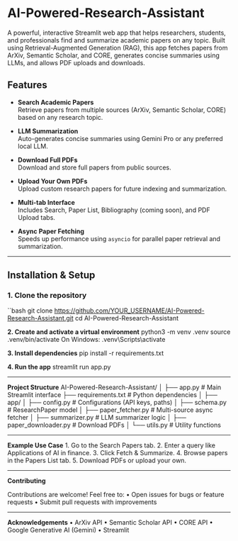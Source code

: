 # AI-Powered-Research-Assistant

A powerful, interactive Streamlit web app that helps researchers, students, and professionals find and summarize academic papers on any topic. Built using Retrieval-Augmented Generation (RAG), this app fetches papers from ArXiv, Semantic Scholar, and CORE, generates concise summaries using LLMs, and allows PDF uploads and downloads.


## Features

- **Search Academic Papers**  
  Retrieve papers from multiple sources (ArXiv, Semantic Scholar, CORE) based on any research topic.

- **LLM Summarization**  
  Auto-generates concise summaries using Gemini Pro or any preferred local LLM.

- **Download Full PDFs**  
  Download and store full papers from public sources.

- **Upload Your Own PDFs**  
  Upload custom research papers for future indexing and summarization.

- **Multi-tab Interface**  
  Includes Search, Paper List, Bibliography (coming soon), and PDF Upload tabs.

- **Async Paper Fetching**  
  Speeds up performance using `asyncio` for parallel paper retrieval and summarization.

---

## Installation & Setup

### 1. Clone the repository
``bash
git clone https://github.com/YOUR_USERNAME/AI-Powered-Research-Assistant.git
cd AI-Powered-Research-Assistant

**2. Create and activate a virtual environment**
python3 -m venv .venv
source .venv/bin/activate
On Windows: .venv\Scripts\activate

**3. Install dependencies**
pip install -r requirements.txt

**4. Run the app**
streamlit run app.py

---

**Project Structure**
AI-Powered-Research-Assistant/
│
├── app.py                    # Main Streamlit interface
├── requirements.txt          # Python dependencies
│
├── app/
│   ├── config.py             # Configurations (API keys, paths)
│   ├── schema.py             # ResearchPaper model
│   ├── paper_fetcher.py      # Multi-source async fetcher
│   ├── summarizer.py         # LLM summarizer logic
│   ├── paper_downloader.py   # Download PDFs
│   └── utils.py              # Utility functions

---

**Example Use Case**
	1.	Go to the Search Papers tab.
	2.	Enter a query like Applications of AI in finance.
	3.	Click Fetch & Summarize.
	4.	Browse papers in the Papers List tab.
	5.	Download PDFs or upload your own.

---

**Contributing**

Contributions are welcome! Feel free to:
	•	Open issues for bugs or feature requests
	•	Submit pull requests with improvements

---

 **Acknowledgements**
      	•	ArXiv API
	•	Semantic Scholar API
	•	CORE API
	•	Google Generative AI (Gemini)
	•	Streamlit

